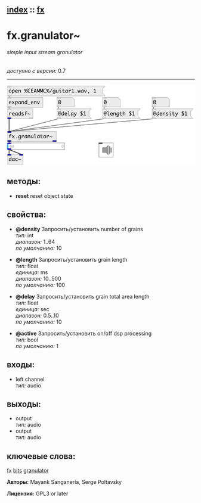 [index](index.html) :: [fx](category_fx.html)
---

# fx.granulator~

###### simple input stream granulator

*доступно с версии:* 0.7

---




[![example](../examples/img/fx.granulator~.jpg)](../examples/pd/fx.granulator~.pd)





## методы:

* **reset**
reset object state<br>




## свойства:

* **@density** 
Запросить/установить number of grains<br>
_тип:_ int<br>
_диапазон:_ 1..64<br>
_по умолчанию:_ 10<br>

* **@length** 
Запросить/установить grain length<br>
_тип:_ float<br>
_единица:_ ms<br>
_диапазон:_ 10..500<br>
_по умолчанию:_ 100<br>

* **@delay** 
Запросить/установить grain total area length<br>
_тип:_ float<br>
_единица:_ sec<br>
_диапазон:_ 0.5..10<br>
_по умолчанию:_ 10<br>

* **@active** 
Запросить/установить on/off dsp processing<br>
_тип:_ bool<br>
_по умолчанию:_ 1<br>



## входы:

* left channel<br>
_тип:_ audio



## выходы:

* output<br>
_тип:_ audio
* output<br>
_тип:_ audio



## ключевые слова:

[fx](keywords/fx.html)
[bits](keywords/bits.html)
[granulator](keywords/granulator.html)






**Авторы:** Mayank Sanganeria, Serge Poltavsky




**Лицензия:** GPL3 or later






